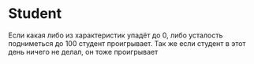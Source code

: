 # Student
Если какая либо из характеристик упадёт до 0, либо усталость подниметься до 100 студент проигрывает.
Так же если студент в этот день ничего не делал, он тоже проигрывает